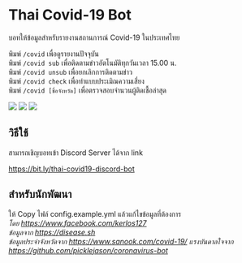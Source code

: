 # Thai Covid-19 Bot

บอทให้ข้อมูลสำหรับรายงานสถานการณ์ Covid-19 ในประเทศไทย
  
พิมพ์ `/covid` เพื่อดูรายงานปัจจุบัน  
พิมพ์ `/covid sub` เพื่อติดตามข่าวอัตโนมัติทุกวันเวลา 15.00 น.  
พิมพ์ `/covid unsub` เพื่อยกเลิกการติดตามข่าว  
พิมพ์ `/covid check` เพื่อทำแบบประเมิณความเสี่ยง  
พิมพ์ `/covid [ชื่อจังหวัด]` เพื่อตรวจสอบจำนวนผู้ติดเชื้อล่าสุด

![](https://i.imgur.com/tFmjzuo.png)
![](https://i.imgur.com/WLTMQ5f.png)
![](https://i.imgur.com/3BSBGXq.png)

## วิธีใช้
สามารถเชิญบอทเข้า Discord Server ได้จาก link

<https://bit.ly/thai-covid19-discord-bot>


## สำหรับนักพัฒนา
ให้ Copy ไฟล์ config.example.yml แล้วแก้ไขข้อมูลที่ต้องการ  
*โดย <https://www.facebook.com/kerlos127>*  
*ข้อมูลจาก <https://disease.sh>*  
*ข้อมูลประจำจังหวัดจาก <https://www.sanook.com/covid-19/>*
*แรงบันดาลใจจาก <https://github.com/picklejason/coronavirus-bot>*